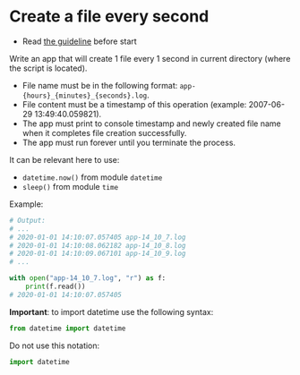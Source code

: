 # Create a file every second

- Read [the guideline](https://github.com/mate-academy/py-task-guideline/blob/main/README.md) before start

Write an app that will create 1 file every 1 second in current directory (where the script is located).

- File name must be in the following format: `app-{hours}_{minutes}_{seconds}.log`.
- File content must be a timestamp of this operation (example: 2007-06-29 13:49:40.059821).
- The app must print to console timestamp and newly created file name when it completes file creation successfully.
- The app must run forever until you terminate the process.

It can be relevant here to use:
- `datetime.now()` from module `datetime`
- `sleep()` from module `time`

Example:
```python
# Output: 
# ...
# 2020-01-01 14:10:07.057405 app-14_10_7.log
# 2020-01-01 14:10:08.062182 app-14_10_8.log
# 2020-01-01 14:10:09.067101 app-14_10_9.log
# ...

with open("app-14_10_7.log", "r") as f:
    print(f.read())
# 2020-01-01 14:10:07.057405
```

**Important**: to import datetime use the following syntax: 
```python
from datetime import datetime
```
Do not use this notation:
```python
import datetime
```